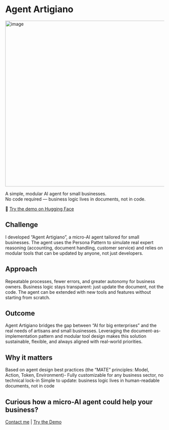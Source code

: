 # Agent Artigiano

<img width="744" height="524" alt="image" src="https://github.com/user-attachments/assets/86c537d3-678e-4426-b7e1-53877fdbe957" />

A simple, modular AI agent for small businesses.  
No code required — business logic lives in documents, not in code.

🔗 [Try the demo on Hugging Face](https://huggingface.co/spaces/virginialevy/artigiano-smart)

## Challenge
I developed “Agent Artigiano”, a micro-AI agent tailored for small businesses. The agent uses the Persona Pattern to simulate real expert reasoning (accounting, document handling, customer service) and relies on modular tools that can be updated by anyone, not just developers.

## Approach
Repeatable processes, fewer errors, and greater autonomy for business owners. Business logic stays transparent: just update the document, not the code. The agent can be extended with new tools and features without starting from scratch.

## Outcome
Agent Artigiano bridges the gap between “AI for big enterprises” and the real needs of artisans and small businesses. Leveraging the document-as-implementation pattern and modular tool design makes this solution sustainable, flexible, and always aligned with real-world priorities.

## Why it matters

Based on agent design best practices (the “MATE” principles: Model, Action, Token, Environment)-
Fully customizable for any business sector, no technical lock-in
Simple to update: business logic lives in human-readable documents, not in code

## Curious how a micro-AI agent could help your business? 
[Contact me](https://www.linkedin.com/in/virginia-levy-abulafia/) | [Try the Demo](https://huggingface.co/spaces/virginialevy/artigiano-smart)
